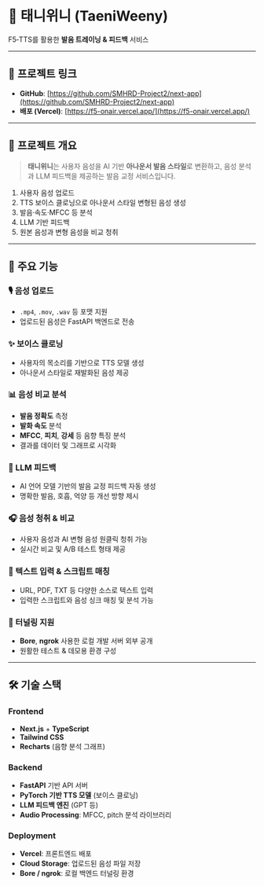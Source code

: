 # 🎥 태니위니 (TaeniWeeny)

F5‑TTS를 활용한 **발음 트레이닝 & 피드백** 서비스

---

## 🔗 프로젝트 링크

- **GitHub**: [https://github.com/SMHRD-Project2/next-app](https://github.com/SMHRD-Project2/next-app)  
- **배포 (Vercel)**: [https://f5-onair.vercel.app/](https://f5-onair.vercel.app/)

---

## 📌 프로젝트 개요

> **태니위니**는 사용자 음성을 AI 기반 **아나운서 발음 스타일**로 변환하고, 음성 분석과 LLM 피드백을 제공하는 발음 교정 서비스입니다.

1. 사용자 음성 업로드  
2. TTS 보이스 클로닝으로 아나운서 스타일 변형된 음성 생성  
3. 발음·속도·MFCC 등 분석  
4. LLM 기반 피드백  
5. 원본 음성과 변형 음성을 비교 청취

---

## 🧩 주요 기능

### 🎙️ 음성 업로드
- `.mp4`, `.mov`, `.wav` 등 포맷 지원  
- 업로드된 음성은 FastAPI 백엔드로 전송

### ✨ 보이스 클로닝
- 사용자의 목소리를 기반으로 TTS 모델 생성  
- 아나운서 스타일로 재발화된 음성 제공

### 📊 음성 비교 분석
- **발음 정확도** 측정  
- **발화 속도** 분석  
- **MFCC**, **피치**, **강세** 등 음향 특징 분석  
- 결과를 데이터 및 그래프로 시각화

### 📝 LLM 피드백
- AI 언어 모델 기반의 발음 교정 피드백 자동 생성  
- 명확한 발음, 호흡, 억양 등 개선 방향 제시

### 🎧 음성 청취 & 비교
- 사용자 음성과 AI 변형 음성 원클릭 청취 가능  
- 실시간 비교 및 A/B 테스트 형태 제공

### 🔗 텍스트 입력 & 스크립트 매칭
- URL, PDF, TXT 등 다양한 소스로 텍스트 입력  
- 입력한 스크립트와 음성 싱크 매칭 및 분석 가능

### 🔧 터널링 지원
- **Bore**, **ngrok** 사용한 로컬 개발 서버 외부 공개  
- 원활한 테스트 & 데모용 환경 구성

---

## 🛠️ 기술 스택

### Frontend
- **Next.js** + **TypeScript**
- **Tailwind CSS**
- **Recharts** (음향 분석 그래프)

### Backend
- **FastAPI** 기반 API 서버
- **PyTorch 기반 TTS 모델** (보이스 클로닝)
- **LLM 피드백 엔진** (GPT 등)
- **Audio Processing**: MFCC, pitch 분석 라이브러리

### Deployment
- **Vercel**: 프론트엔드 배포  
- **Cloud Storage**: 업로드된 음성 파일 저장  
- **Bore / ngrok**: 로컬 백엔드 터널링 환경
